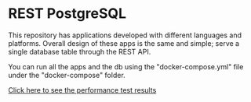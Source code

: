 REST PostgreSQL
=================

This repository has applications developed with different languages and platforms. Overall design of these apps is the same and simple; serve a single database table through the REST API.


You can run all the apps and the db using the "docker-compose.yml" file under the "docker-compose" folder.


[Click here to see the performance test results](docker-compose)
